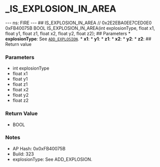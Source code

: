 # _IS_EXPLOSION_IN_AREA

--- ns: FIRE --- ## IS_EXPLOSION_IN_AREA  // 0x2E2EBA0EE7CED0E0 0xFB40075B BOOL IS_EXPLOSION_IN_AREA(int explosionType, float x1, float y1, float z1, float x2, float y2, float z2);   ## Parameters * **explosionType**: See [`ADD_EXPLOSION`](#_0xE3AD2BDBAEE269AC). * **x1**: * **y1**: * **z1**: * **x2**: * **y2**: * **z2**:  ## Return value

### Parameters
* int explosionType
* float x1
* float y1
* float z1
* float x2
* float y2
* float z2

### Return Value
* BOOL

### Notes
* AP Hash: 0x0xFB40075B
* Build: 323
* explosionType: See ADD_EXPLOSION.

